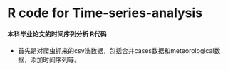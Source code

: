 # R code for Time-series-analysis
#### 本科毕业论文的时间序列分析 R代码

* 首先是对爬虫抓来的csv洗数据，包括合并cases数据和meteorological数据，添加时间序列等。
